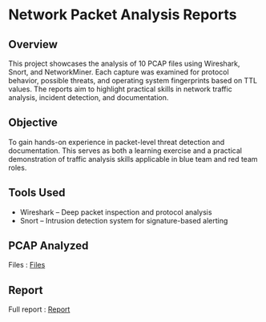 #  Network Packet Analysis Reports
## Overview
This project showcases the analysis of 10 PCAP files using Wireshark, Snort, and NetworkMiner. Each capture was examined for protocol behavior, possible threats, and operating system fingerprints based on TTL values. The reports aim to highlight practical skills in network traffic analysis, incident detection, and documentation.
## Objective 
To gain hands-on experience in packet-level threat detection and documentation. This serves as both a learning exercise and a practical demonstration of traffic analysis skills applicable in blue team and red team roles.
## Tools Used
- Wireshark – Deep packet inspection and protocol analysis
- Snort – Intrusion detection system for signature-based alerting
## PCAP Analyzed
Files : [Files](https://github.com/king0fdarkness/PCAP-Threat-Analysis-Lab/tree/main/pcaps)
## Report
Full report : [Report](https://github.com/king0fdarkness/PCAP-Threat-Analysis-Lab/blob/main/PCAP-Threat-Analysis.md)

